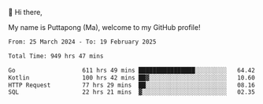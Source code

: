 👋 Hi there,

My name is Puttapong (Ma), welcome to my GitHub profile!

<!--START_SECTION:waka-->

```txt
From: 25 March 2024 - To: 19 February 2025

Total Time: 949 hrs 47 mins

Go                   611 hrs 49 mins ████████████████░░░░░░░░░   64.42 %
Kotlin               100 hrs 42 mins ██▓░░░░░░░░░░░░░░░░░░░░░░   10.60 %
HTTP Request         77 hrs 29 mins  ██░░░░░░░░░░░░░░░░░░░░░░░   08.16 %
SQL                  22 hrs 21 mins  ▓░░░░░░░░░░░░░░░░░░░░░░░░   02.35 %
```

<!--END_SECTION:waka-->
